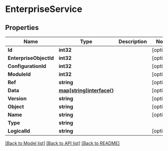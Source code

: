 # EnterpriseService

## Properties

Name | Type | Description | Notes
------------ | ------------- | ------------- | -------------
**Id** | **int32** |  | [optional] 
**EnterpriseObjectId** | **int32** |  | [optional] 
**ConfigurationId** | **int32** |  | [optional] 
**ModuleId** | **int32** |  | [optional] 
**Ref** | **string** |  | [optional] 
**Data** | [**map[string]interface{}**](.md) |  | [optional] 
**Version** | **string** |  | [optional] 
**Object** | **string** |  | [optional] 
**Name** | **string** |  | [optional] 
**Type** | **string** |  | 
**LogicalId** | **string** |  | [optional] 

[[Back to Model list]](../README.md#documentation-for-models) [[Back to API list]](../README.md#documentation-for-api-endpoints) [[Back to README]](../README.md)


